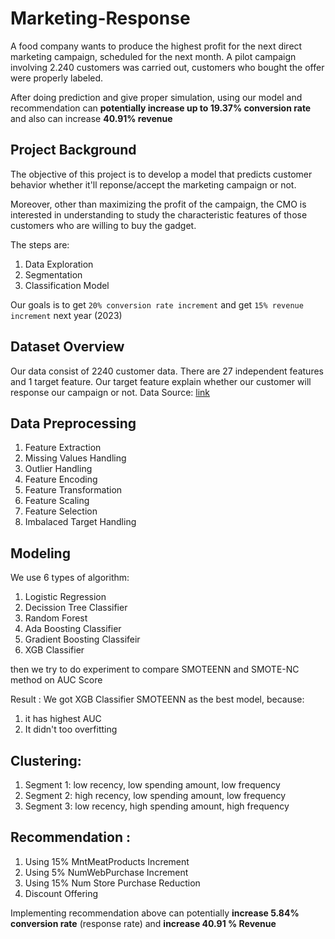 # Marketing-Response

A food company wants to produce the highest profit for the next direct marketing campaign, scheduled for the next month.
A pilot campaign involving 2.240 customers was carried out, customers who bought the offer were properly labeled.

After doing prediction and give proper simulation, using our model and recommendation can **potentially increase up to 19.37% conversion rate** and also can increase **40.91% revenue**

## Project Background
The objective of this project is to develop a model that predicts customer behavior whether it'll reponse/accept the marketing campaign or not.

Moreover, other than maximizing the profit of the campaign, the CMO is interested in understanding to study the characteristic features of those customers who are willing to buy the gadget. 

The steps are: 
1. Data Exploration 
2. Segmentation
3. Classification Model

Our goals is to get `20% conversion rate increment` and get `15% revenue increment` next year (2023)

## Dataset Overview

Our data consist of 2240 customer data. There are 27 independent features and 1 target feature. Our target feature explain whether our customer will response our campaign or not. Data Source: [link](https://www.kaggle.com/datasets/jackdaoud/marketing-data?taskId=2986)

## Data Preprocessing

1. Feature Extraction
2. Missing Values Handling
3. Outlier Handling
4. Feature Encoding
5. Feature Transformation
6. Feature Scaling
7. Feature Selection
8. Imbalaced Target Handling

## Modeling

We use 6 types of algorithm:

1. Logistic Regression
2. Decission Tree Classifier
3. Random Forest
4. Ada Boosting Classifier
5. Gradient Boosting Classifeir
6. XGB Classifier

then we try to do experiment to compare SMOTEENN and SMOTE-NC method on AUC Score

Result :
We got XGB Classifier SMOTEENN as the best model, because:
1. it has highest AUC
2. It didn't too overfitting

## Clustering:

1. Segment 1: low recency, low spending amount, low frequency
2. Segment 2: high recency, low spending amount, low frequency
3. Segment 3: low recency, high spending amount, high frequency

## Recommendation :
1. Using 15% MntMeatProducts Increment
2. Using 5% NumWebPurchase Increment
3. Using 15% Num Store Purchase Reduction
4. Discount Offering

Implementing recommendation above can potentially **increase 5.84% conversion rate** (response rate) and **increase 40.91 % Revenue**


